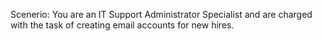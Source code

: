 Scenerio: You are an IT Support Administrator Specialist and are charged with the task of creating email accounts for new hires.

